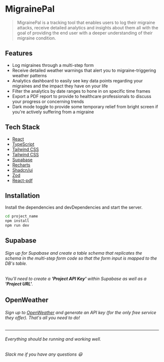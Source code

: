 # MigrainePal

> MigrainePal is a tracking tool that enables users to log their migraine attacks, receive detailed analytics and insights about them all with the goal of providing the end user with a deeper understanding of their migraine condition.

## Features

- Log migraines through a multi-step form
- Receive detailed weather warnings that alert you to migraine-triggering weather patterns
- Analytics dashboard to easily see key data points regarding your migraines and the impact they have on your life
- Filter the analytics by date ranges to hone in on specific time frames
- Export a PDF report to provide to healthcare professionals to discuss your progress or concerning trends
- Dark mode toggle to provide some temporary relief from bright screen if you're actively suffering from a migraine

## Tech Stack

- [React]
- [TypeScript]
- [Tailwind CSS]
- <a href="http://tailwindcss.com/" target="_blank">Tailwind CSS</a>
- [Supabase]
- [Recharts]
- [Shadcn/ui]
- [Zod]
- [React-pdf]

## Installation

Install the dependencies and devDependencies and start the server.

```sh
cd project_name
npm install
npm run dev
```

## Supabase

###### Sign up for Supabase and create a table schema that replicates the schema in the multi-step form code so that the form input is mapped to the DB's table.

###### You'll need to create a **'Project API Key'** within Supabase as well as a **'Project URL'**.

## OpenWeather

###### Sign up to [OpenWeather] and generate an API key (for the only free service they offer). That's all you need to do!

---

###### Everything should be running and working well.

###### Slack me if you have any questions 😃

[//]: # "These are reference links used in the body of this note and get stripped out when the markdown processor does its job. There is no need to format nicely because it shouldn't be seen. Thanks SO - http://stackoverflow.com/questions/4823468/store-comments-in-markdown-syntax"
[React]: http://react.dev
[TypeScript]: http://www.typescriptlang.org/
[Tailwind CSS]: http://tailwindcss.com/
[Supabase]: http://supabase.com/
[Recharts]: http://recharts.org/en-US/
[Shadcn/ui]: http://ui.shadcn.com/
[Zod]: http://zod.dev/
[React-pdf]: http://react-pdf.org/
[OpenWeather]: http://openweathermap.org/

